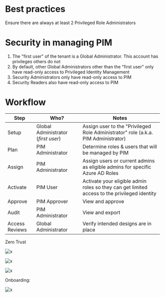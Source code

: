 # Best practices

Ensure there are always at least 2 Privileged Role Administrators

# Security in managing PIM
1. The "first user" of the tenant is a Global Administrator. This account has privileges others do not
2. By default, other Global Administrators other than the "first user" only have read-only access to Privileged Identity Management
3. Security Administrators only have read-only access to PIM
4. Security Readers also have read-only access to PIM

# Workflow

|  Step | Who?  |  Notes |
|---|---|---|
| Setup | Global Administrator (*first user*) | Assign user to the "Privileged Role Administrator" role (a.k.a. PIM Administrator) |
| Plan  | PIM Administrator  |  Determine roles & users that will be managed by PIM |
| Assign  |  PIM Administrator |  Assign users or current admins as eligible admins for specific Azure AD Roles |
| Activate | PIM User  |  Activate your eligible admin roles so they can get limited access to the privileged identity |
|  Approve |  PIM Approver |  View and approve |
| Audit  | PIM Administrator  |  View and export |
| Access Reviews  | Global Administrator  |  Verify intended designs are in place |

Zero Trust 

![x](https://i.imgur.com/DmPp5xp.png)

![x](https://i.imgur.com/qpCaeXj.png)

![x](https://i.imgur.com/82PTqRI.png)

Onboarding:

![x](https://i.imgur.com/9FNVppB.png)
